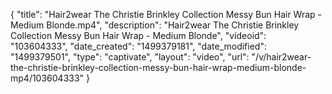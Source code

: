 {
    "title": "Hair2wear The Christie Brinkley Collection Messy Bun Hair Wrap - Medium Blonde.mp4",
    "description": "Hair2wear The Christie Brinkley Collection Messy Bun Hair Wrap - Medium Blonde",
    "videoid": "103604333",
    "date_created": "1499379181",
    "date_modified": "1499379501",
    "type": "captivate",
    "layout": "video",
    "url": "\/v\/hair2wear-the-christie-brinkley-collection-messy-bun-hair-wrap-medium-blonde-mp4\/103604333"
}